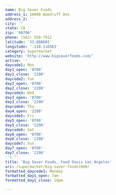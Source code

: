 ```yaml
---
name: Big Saver Foods
address_1: 16000 Woodruff Ave
address_2: ''
city: ''
state: CA
zip: '90706'
phone: (562) 920-7912
latitude: '33.888681'
longitude: '-118.116563'
category: Supermarket
website: 'http://www.bigsaverfoods.com/'
active: ''
daycode1: Mon
day1_open: '0700'
day1_close: '2200'
daycode2: Tue
day2_open: '0700'
day2_close: '2200'
daycode3: Wed
day3_open: '0700'
day3_close: '2200'
daycode4: Thu
day4_open: '2200'
daycode5: Fri
day5_open: '0700'
day5_close: '2200'
daycode6: Sat
day6_open: '0700'
day6_close: '2200'
daycode7: Sun
day7_open: '0700'
day7_close: '2200'
'': ''
title: 'Big Saver Foods, Food Oasis Los Angeles'
uri: /supermarket/big-saver-foods1600/
formatted_daycode1: Monday
formatted_day1_open: 7am
formatted_day1_close: 10pm

---
```

